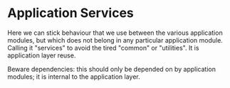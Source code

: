 # Application Services

Here we can stick behaviour that we use between the various application modules, but which does not belong in any particular application module. Calling it "services" to avoid the tired "common" or "utilities". It is application layer reuse.

Beware dependencies: this should only be depended on by application modules; it is internal to the application layer.
